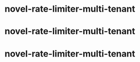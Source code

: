 # novel-rate-limiter-multi-tenant
# novel-rate-limiter-multi-tenant
# novel-rate-limiter-multi-tenant
